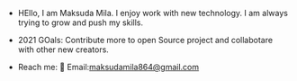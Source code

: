 * HEllo, I am Maksuda Mila. I enjoy work with new technology. I am always trying to grow and push my skills.

* 2021 GOals: Contribute more to open Source project and collabotare with other new creators.

* Reach me:
💬 Email:maksudamila864@gmail.com
